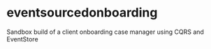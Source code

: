 # eventsourcedonboarding
Sandbox build of a client onboarding case manager using CQRS and EventStore
